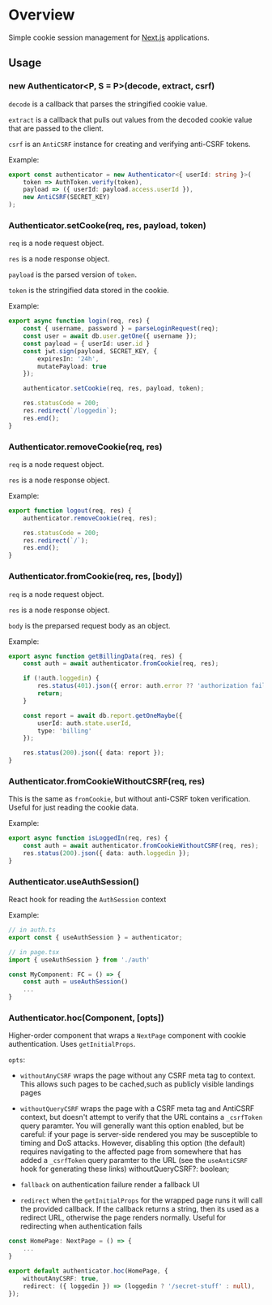 # Overview

Simple cookie session management for [Next.js][1] applications.

[1]: https://github.com/vercel/next.js

## Usage

### new Authenticator<P, S = P>(decode, extract, csrf)

`decode` is a callback that parses the stringified cookie value.

`extract` is a callback that pulls out values from the decoded cookie value that are passed to
the client.

`csrf` is an `AntiCSRF` instance for creating and verifying anti-CSRF tokens.

Example:

```ts
export const authenticator = new Authenticator<{ userId: string }>(
    token => AuthToken.verify(token),
    payload => ({ userId: payload.access.userId }),
    new AntiCSRF(SECRET_KEY)
);
```

### Authenticator.setCooke(req, res, payload, token)

`req` is a node request object.

`res` is a node response object.

`payload` is the parsed version of `token`.

`token` is the stringified data stored in the cookie.

Example:

```ts
export async function login(req, res) {
    const { username, password } = parseLoginRequest(req);
    const user = await db.user.getOne({ username });
    const payload = { userId: user.id }
    const jwt.sign(payload, SECRET_KEY, {
        expiresIn: '24h',
        mutatePayload: true
    });

    authenticator.setCookie(req, res, payload, token);

    res.statusCode = 200;
    res.redirect(`/loggedin`);
    res.end();
}
```

### Authenticator.removeCookie(req, res)

`req` is a node request object.

`res` is a node response object.

Example:

```ts
export function logout(req, res) {
    authenticator.removeCookie(req, res);

    res.statusCode = 200;
    res.redirect(`/`);
    res.end();
}
```

### Authenticator.fromCookie(req, res, [body])

`req` is a node request object.

`res` is a node response object.

`body` is the preparsed request body as an object.

Example:

```ts
export async function getBillingData(req, res) {
    const auth = await authenticator.fromCookie(req, res);

    if (!auth.loggedin) {
        res.status(401).json({ error: auth.error ?? 'authorization failed' });
        return;
    }

    const report = await db.report.getOneMaybe({
        userId: auth.state.userId,
        type: 'billing'
    });

    res.status(200).json({ data: report });
}
```

### Authenticator.fromCookieWithoutCSRF(req, res)

This is the same as `fromCookie`, but without anti-CSRF token verification. Useful for just
reading the cookie data.

Example:

```ts
export async function isLoggedIn(req, res) {
    const auth = await authenticator.fromCookieWithoutCSRF(req, res);
    res.status(200).json({ data: auth.loggedin });
}
```

### Authenticator.useAuthSession()

React hook for reading the `AuthSession` context

Example:

```ts
// in auth.ts
export const { useAuthSession } = authenticator;

// in page.tsx
import { useAuthSession } from './auth'

const MyComponent: FC = () => {
    const auth = useAuthSession()
    ...
}
```

### Authenticator.hoc<Props>(Component, [opts])

Higher-order component that wraps a `NextPage` component with cookie authentication. Uses
`getInitialProps`.

`opts`:

- `withoutAnyCSRF` wraps the page without any CSRF meta tag to context. This allows such pages to
be cached,such as publicly visible landings pages

- `withoutQueryCSRF` wraps the page with a CSRF meta tag and AntiCSRF context, but doesn't
attempt to verify that the URL contains a `_csrfToken` query paramter. You will generally want
this option enabled, but be careful: if your page is server-side rendered you may be susceptible
to timing and DoS attacks. However, disabling this option (the default) requires navigating to
the affected page from somewhere that has added a `_csrfToken` query paramter to the URL (see the
`useAntiCSRF` hook for generating these links) withoutQueryCSRF?: boolean;

- `fallback` on authentication failure render a fallback UI

- `redirect` when the `getInitialProps` for the wrapped page runs it will call the provided
callback. If the callback returns a string, then its used as a redirect URL, otherwise the page
renders normally. Useful for redirecting when authentication fails

```ts
const HomePage: NextPage = () => {
    ...
}

export default authenticator.hoc(HomePage, {
    withoutAnyCSRF: true,
    redirect: ({ loggedin }) => (loggedin ? '/secret-stuff' : null),
});
```